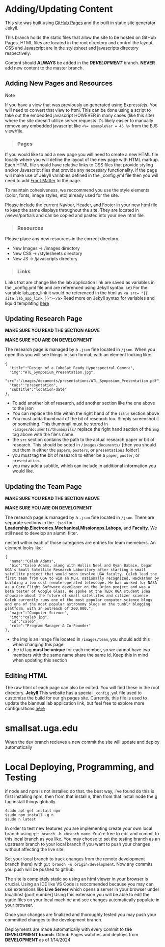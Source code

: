 # Adding/Updating Content
This site was built using [GitHub Pages](https://pages.github.com/) and the built in static site generator Jekyll.

This branch holds the static files that allow the site to be hosted on GitHub Pages. HTML files are located in the root directory and control the layout. CSS and Javascript are in the stylesheet and javascripts directory respectively.

Content should **ALWAYS** be added in the ***DEVELOPMENT*** branch. **NEVER** add new content to the master branch.
## Adding New Pages and Resources
> [!Note]
> If you have a view that was previously an generated using Express/ejs. You will need to convert that view to html. This can be done using a script to take out the embedded javascript HOWEVER in many cases (like this site) where the site doesn't utilize server requests it's likely easier to manually remove any embedded javascript like `<%= exampleVar = 45 %>` from the EJS view/file.

> ### Pages

If you would like to add a new page you will need to create a new HTML file locally where you will define the layout of the new page with HTML markup. Each HTML file should have relative links to CSS files that provide styling and/or Javascript files that provide any necessary functionality. If the page will make use of Jekyll variables defined in the _config.yml file then you will need to add [Front Matter](https://jekyllrb.com/docs/front-matter/) to the page.

To maintain cohesiveness, we reccommend you use the style elements (color, fonts, image styles, etc) already used for the site. 

Please include the current Navbar, Header, and Footer in your new html file to keep the same displays throughout the site. They are located in /views/partials and can be copied and pasted into your new html file. 

> ### Resources
Please place any new resources in the correct directory.

- New Images -> /images directory
- New CSS -> /stylesheets directory
- New JS -> /javascripts directory
> ### Links

Links that are change like the lab application link are saved as variables in the _config.yml file and are referenced using Jekyll syntax.
i.e)  For the variable lab_app_link it would be referenced in the html as `<a src= "{{ site.lab_app_link }}"></a>`
Read more on Jekyll syntax for variables and liquid templating [here](https://jekyllrb.com/docs/liquid/)



## Updating Research Page
**MAKE SURE YOU READ THE SECTION ABOVE**

**MAKE SURE YOU ARE ON DEVELOPMENT**

The research page is managed by a `.json` fine located in `/json`. When you open this you will see things in json format, with an element looking like:

```
{
  "title":"Design of a CubeSat Ready Hyperspectral Camera",
  "img":"ATL_Symposium_Presentation.jpg",
  "src":"/images/documents/presentations/ATL_Symposium_Presentation.pdf",
  "tags":"presentation",
  "subTitle":"location-date"
},
```

* To add another bit of research, add another section like the one above to the json
* You can replace the title within the right hand of the `title` section above
* You must adda thumbnail of the bit of research too. Simply screenshot it or something. This thumbnail must be stored in `/images/documents/thumbnails/` replace the right hand section of the `img` tag above with the file's name.
* the `src` section contains the path to the actual research paper or bit of research. This should be soted in `/images/documents/` [then you should put them in either the `papers`, `posters`, or `presentations` folder]
* you must tag the bit of research to either be a `paper`, `poster`, or `presentation`.
* you may add a subtitle, which can include in additional information you would like.

## Updating the Team Page
**MAKE SURE YOU READ THE SECTION ABOVE**

**MAKE SURE YOU ARE ON DEVELOPMENT**

The research page is managed by a `.json` fine located in `/json`. There are separate sections in the `.json` for **Leadership**,**Electronics**,**Mechanical**,**Missionops**,**Labops**, and **Faculty**. We still need to develop an alumni filter.

nested within each of those categories are entries for team memebers. An element looks like:

```
{
  "name":"Caleb Adams",
  "bio":"Caleb Adams, along with Hollis Neel and Ryan Babaie, began UGA's Small Satellite Research Laboritory after starting a small satellite project that would soon involve UGA faculty. Caleb lead the first team from UGA to win an MLH, nationally recognized, Hackathon by building a low cost remote-operated telescope. He has worked for NASA as a Core Flight Software developer on the Orion project and was a beta tester of Google Glass. He spoke at the TEDx UGA student idea showcase about the future of small satellites and citizen science. Caleb currently runs one of the most popular computer science blogs and one of the most popular astronomy blogs on the tumblr blogging platform, with an outreach of 200,000.",
  "major":"Computer Science",
  "img":"caleb.jpg",
  "id":"caleb",
  "role":"Program Manager & Co-Founder"
},
```

* the img is an image file located in `/images/team`, you should add this when changing this page
* the id tag **must be unique** for each member, so we cannot have two members with the same name share the same id. Keep this in mind when updating this section

## Editing HTML
The raw html of each page can also be edited. You will find these in the root directory.
**Jekyll**
This website has a special `_config.yml` file used to customize the build for our gh pages site. Currently, this file is used to update the biannual lab application link, but feel free to explore more configurations [here](https://docs.github.com/en/pages/setting-up-a-github-pages-site-with-jekyll)


# smallsat.uga.edu
When the dev branch recieves a new commit the site will update and deploy automatically

# Local Deploying, Programming, and Testing
if node and npm is not installed do that. the best way, i've found do this is first installing npm, then from that install n, then from that install node
the g tag install things globally.

```
$sudo apt-get install npm
$sudo npm install -g n
$sudo n latest
```
In order to test new features you are implementing create your own local branch using `git branch -b <branch name`. You're free to edit and commit to this local branch as you like. You may choose to set the testing branch as an upstream branch to your local branch if you want to push your changes without affecting the live site.

Set your local branch to track changes from the remote development branch (here) with `git branch -u origin/development`. Now any commits you push will be pushed to github.

The site is completely static so using an html viewer in your browser is crucial.
Using an IDE like VS Code is reccomended because you may can use extensions like **Live Server** which opens a server in your browser under localhost:[port number] Using this extension you will be able to edit the static files on your local machine and see changes automatically populate in your browser.

Once your changes are finalized and thoroughly tested you may push your committed changes to the development branch.

Deployments are made automatically with every commit to **the DEVELOPMENT branch**. Github Pages watches and deploys from **DEVELOPMENT** as of 1/14/2024



